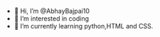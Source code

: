 - 👋 Hi, I’m @AbhayBajpai10
- 👀 I’m interested in coding
- 🌱 I’m currently learning python,HTML and CSS.

<!---
AbhayBajpai10/AbhayBajpai10 is a ✨ special ✨ repository because its `README.md` (this file) appears on your GitHub profile.
You can click the Preview link to take a look at your changes.
--->
